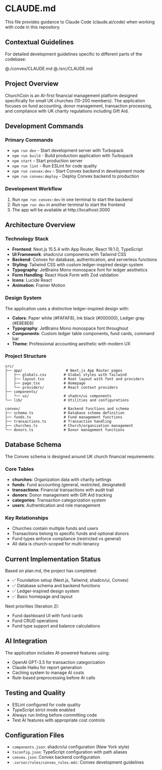 # CLAUDE.md

This file provides guidance to Claude Code (claude.ai/code) when working with code in this repository.

## Contextual Guidelines

For detailed development guidelines specific to different parts of the codebase:

@./convex/CLAUDE.md
@./src/CLAUDE.md

## Project Overview

ChurchCoin is an AI-first financial management platform designed specifically for small UK churches (10-200 members). The application focuses on fund accounting, donor management, transaction processing, and compliance with UK charity regulations including Gift Aid.

## Development Commands

### Primary Commands
- `npm run dev` - Start development server with Turbopack
- `npm run build` - Build production application with Turbopack
- `npm start` - Start production server
- `npm run lint` - Run ESLint for code quality
- `npm run convex:dev` - Start Convex backend in development mode
- `npm run convex:deploy` - Deploy Convex backend to production

### Development Workflow
1. Run `npm run convex:dev` in one terminal to start the backend
2. Run `npm run dev` in another terminal to start the frontend
3. The app will be available at http://localhost:3000

## Architecture Overview

### Technology Stack
- **Frontend**: Next.js 15.5.4 with App Router, React 19.1.0, TypeScript
- **UI Framework**: shadcn/ui components with Tailwind CSS
- **Backend**: Convex for database, authentication, and serverless functions
- **Styling**: Tailwind CSS with custom ledger-inspired design system
- **Typography**: JetBrains Mono monospace font for ledger aesthetics
- **Form Handling**: React Hook Form with Zod validation
- **Icons**: Lucide React
- **Animation**: Framer Motion

### Design System
The application uses a distinctive ledger-inspired design with:
- **Colors**: Paper white (#FAFAF8), Ink black (#000000), Ledger gray (#E8E8E6)
- **Typography**: JetBrains Mono monospace font throughout
- **Components**: Custom ledger table components, fund cards, command bar
- **Theme**: Professional accounting aesthetic with modern UX

### Project Structure
```
src/
├── app/                    # Next.js App Router pages
│   ├── globals.css        # Global styles with Tailwind
│   ├── layout.tsx         # Root layout with font and providers
│   ├── page.tsx           # Homepage
│   └── providers/         # React context providers
├── components/
│   └── ui/                # shadcn/ui components
└── lib/                   # Utilities and configurations

convex/                    # Backend functions and schema
├── schema.ts              # Database schema definition
├── funds.ts               # Fund management functions
├── transactions.ts        # Transaction handling
├── churches.ts            # Church/organization management
└── donors.ts              # Donor management functions
```

## Database Schema

The Convex schema is designed around UK church financial requirements:

### Core Tables
- **churches**: Organization data with charity settings
- **funds**: Fund accounting (general, restricted, designated)
- **transactions**: Financial transactions with audit trail
- **donors**: Donor management with Gift Aid tracking
- **categories**: Transaction categorization system
- **users**: Authentication and role management

### Key Relationships
- Churches contain multiple funds and users
- Transactions belong to specific funds and optional donors
- Fund types enforce compliance (restricted vs general)
- All data is church-scoped for multi-tenancy

## Current Implementation Status

Based on plan.md, the project has completed:
- ✅ Foundation setup (Next.js, Tailwind, shadcn/ui, Convex)
- ✅ Database schema and backend functions
- ✅ Ledger-inspired design system
- ✅ Basic homepage and layout

Next priorities (Iteration 2):
- Fund dashboard UI with fund cards
- Fund CRUD operations
- Fund type support and balance calculations

## AI Integration

The application includes AI-powered features using:
- OpenAI GPT-3.5 for transaction categorization
- Claude Haiku for report generation
- Caching system to manage AI costs
- Rule-based preprocessing before AI calls

## Testing and Quality

- ESLint configured for code quality
- TypeScript strict mode enabled
- Always run linting before committing code
- Test AI features with appropriate cost controls

## Configuration Files

- `components.json`: shadcn/ui configuration (New York style)
- `tsconfig.json`: TypeScript configuration with path aliases
- `convex.json`: Convex backend configuration
- `.cursor/rules/convex_rules.mdc`: Convex development guidelines